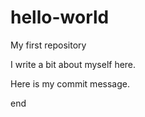 # hello-world
My first repository

I write a bit about myself here.

Here is my commit message.

end
